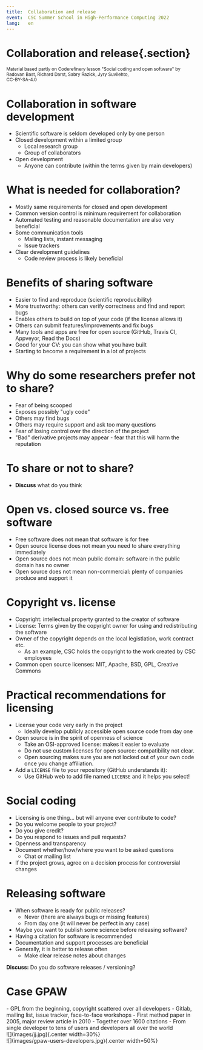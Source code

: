 ```yaml
---
title:  Collaboration and release
event:  CSC Summer School in High-Performance Computing 2022
lang:   en
---
```


# Collaboration and release{.section}

<small>
Material based partly on Coderefinery lesson "Social coding and open software" 
by Radovan Bast, Richard Darst, Sabry Razick, Jyry Suvilehto, 
<http://cicero.xyz/v3/remark/0.14.0/github.com/coderefinery/social-coding/master/talk.md> <br>
CC-BY-SA-4.0
</small>

# Collaboration in software development

- Scientific software is seldom developed only by one person
- Closed development within a limited group
    - Local research group
    - Group of collaborators
- Open development
    - Anyone can contribute (within the terms given by main developers)

# What is needed for collaboration?

- Mostly same requirements for closed and open development
- Common version control is minimum requirement for collaboration
- Automated testing and reasonable documentation are also very beneficial
- Some communication tools
    - Mailing lists, instant messaging
    - Issue trackers
- Clear development guidelines
    - Code review process is likely beneficial


# Benefits of sharing software

- Easier to find and reproduce (scientific reproducibility)
- More trustworthy: others can verify correctness and find and report bugs
- Enables others to build on top of your code (if the license allows it)
- Others can submit features/improvements and fix bugs
- Many tools and apps are free for open source (GitHub, Travis CI, Appveyor, 
  Read the Docs)
- Good for your CV: you can show what you have built
- Starting to become a requirement in a lot of projects


# Why do some researchers prefer not to share?

- Fear of being scooped
- Exposes possibly "ugly code"
- Others may find bugs
- Others may require support and ask too many questions
- Fear of losing control over the direction of the project
- "Bad" derivative projects may appear - fear that this will harm the reputation

# To share or not to share?

- **Discuss** what do you think

# Open vs. closed source vs. free software

- Free software does not mean that software is for free
- Open source license does not mean you need to share everything immediately
- Open source does not mean public domain: software in the public domain has no owner
- Open source does not mean non-commercial: plenty of companies produce and support it

# Copyright vs. license

- Copyright: intellectual property granted to the creator of software
- License: Terms given by the copyright owner for using and redistributing 
  the software
- Owner of the copyright depends on the local legistlation, work contract etc.
    - As an example, CSC holds the copyright to the work created by CSC 
      employees
- Common open source licenses: MIT, Apache, BSD, GPL, Creative Commons

# Practical recommendations for licensing

- License your code very early in the project
    - Ideally develop publicly accessible open source code from day one
- Open source is in the spirit of openness of science
    - Take an OSI-approved license: makes it easier to evaluate
    - Do not use custom licenses for open source: compatibility not clear.
    - Open sourcing makes sure you are not locked out of your own code
      once you change affiliation.
- Add a `LICENSE` file to your repository (GitHub understands it):
    - Use GitHub web to add file named `LICENSE` and it helps you select!


# Social coding

- Licensing is one thing... but will anyone ever contribute to code?
- Do you welcome people to your project?
- Do you give credit?
- Do you respond to issues and pull requests?
- Openness and transparency
- Document whether/how/where you want to be asked questions
    - Chat or mailing list
- If the project grows, agree on a decision process for controversial changes

# Releasing software

- When software is ready for public releases?
    - Never (there are always bugs or missing features)
    - From day one (it will never be perfect in any case)
- Maybe you want to publish some science before releasing software?
- Having a citation for software is recommended
- Documentation and support processes are beneficial
- Generally, it is better to release often
    - Make clear release notes about changes

**Discuss:** Do you do software releases / versioning?

# Case GPAW
<div class=column>
- GPL from the beginning, copyright scattered over all developers
- Gitlab, mailing list, issue tracker, face-to-face workshops
- First method paper in 2005, major review article in 2010
    - Together over 1600 citations
- From single developer to tens of users and developers all over the world
</div>
<div class=column>
![](images/jj.jpg){.center width=30%}
<br>
![](images/gpaw-users-developers.jpg){.center width=50%}
</div>


